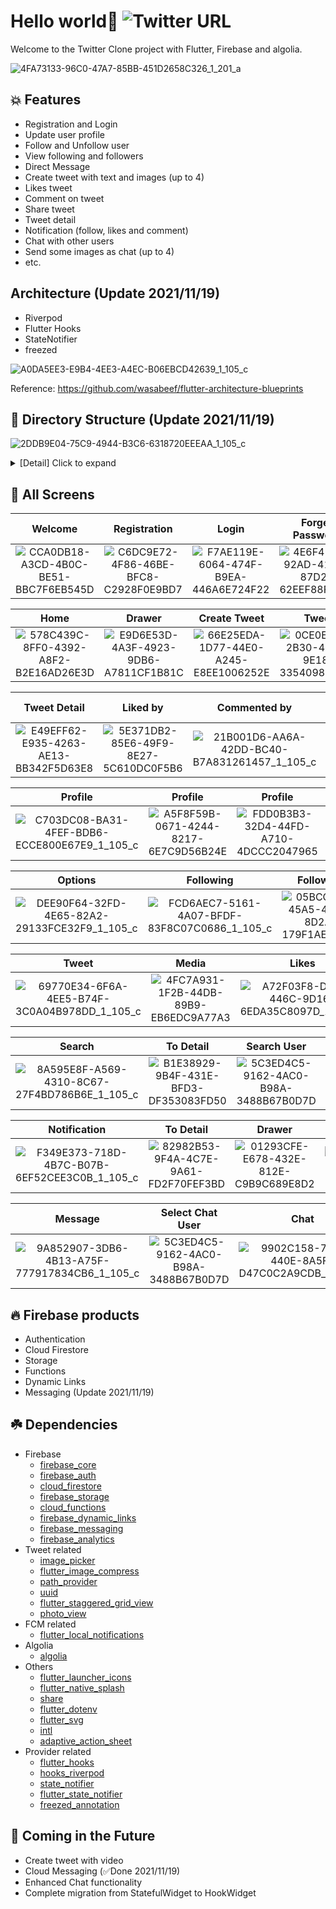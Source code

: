 # Hello world👋   ![Twitter URL](https://img.shields.io/twitter/url?style=social&url=https%3A%2F%2Ftwitter.com%2Fthealphamerc)

Welcome to the Twitter Clone project with Flutter, Firebase and algolia.<br>

![4FA73133-96C0-47A7-85BB-451D2658C326_1_201_a](https://user-images.githubusercontent.com/73986840/142754894-a635457f-8cc9-4d24-839c-1870c714fa8e.jpeg)

## 💥 Features
- Registration and Login
- Update user profile
- Follow and Unfollow user
- View following and followers
- Direct Message
- Create tweet with text and images (up to 4)
- Likes tweet
- Comment on tweet
- Share tweet
- Tweet detail
- Notification (follow, likes and comment)
- Chat with other users
- Send some images as chat (up to 4)
- etc.

## Architecture (Update 2021/11/19)
- Riverpod
- Flutter Hooks
- StateNotifier
- freezed

![A0DA5EE3-E9B4-4EE3-A4EC-B06EBCD42639_1_105_c](https://user-images.githubusercontent.com/73986840/142591192-835202f0-edac-4fd4-8564-f889b643c386.jpeg)

Reference: https://github.com/wasabeef/flutter-architecture-blueprints

## 📙 Directory Structure (Update 2021/11/19)

![2DDB9E04-75C9-4944-B3C6-6318720EEEAA_1_105_c](https://user-images.githubusercontent.com/73986840/142754183-56c84175-3082-44de-8e9c-4665386a7aef.jpeg)

<details>
     <summary> [Detail] Click to expand </summary>

```
|-- lib
|   |-- Constants
|   |   '-- Constants.dart
|   |-- Model
|   |   |-- Activity.dart
|   |   |-- Comment.dart
|   |   |-- LastMessage.dart
|   |   |-- Likes.dart
|   |   |-- ListUser.dart
|   |   |-- Message.dart
|   |   |-- Tweet.dart
|   |   '-- User.dart
|   |-- Provider
|   |   |-- ActivityProvider.dart
|   |   |-- AuthProvider.dart
|   |   |-- ChatProvider.dart
|   |   |-- TweetProvider.dart
|   |   '-- UserProvider.dart
|   |-- Repository
|   |   |-- ActivityRepository.dart
|   |   |-- MessageRepository.dart
|   |   |-- TweetRepository.dart
|   |   '-- UserRepository.dart
|   |-- Screens
|   |   |-- Intro
|   |   |   |-- ForgetPasswordScreen.dart
|   |   |   |-- LoginScreen.dart
|   |   |   |-- RegistrationScreen.dart
|   |   |   '-- WelcomeScreen.dart
|   |   |-- Utils
|   |   |   '-- HelperFunctions.dart
|   |   |-- ChatScreen.dart
|   |   |-- CreateTweetScreen.dart
|   |   |-- EditProfileScreen.dart
|   |   |-- FeedScreen.dart
|   |   |-- HomeScreen.dart
|   |   |-- MessageScreen.dart
|   |   |-- NotificationsScreen.dart
|   |   |-- ProfileScreen.dart
|   |   |-- SearchScreen.dart
|   |   |-- SearchUserScreen.dart
|   |   |-- SelectChatUserScreen.dart
|   |   '-- TweetDetailScreen.dart
|   |-- Service
|   |   |-- AuthService.dart
|   |   |-- DynamicLinkService.dart
|   |   '-- StorageService.dart
|   |-- State
|   |   |-- ChatState.dart
|   |   |-- ChatState.freezed.dart
|   |   |-- CreateTweetState.dart
|   |   |-- CreateTweetState.freezed.dart
|   |   |-- EditProfileState.dart
|   |   |-- EditProfileState.freezed.dart
|   |   |-- FavoriteState.dart
|   |   |-- FavoriteState.freezed.dart
|   |   |-- FcmTokenState.dart
|   |   |-- FcmTokenState.freezed.dart
|   |   |-- IsFollowingState.dart
|   |   |-- IsFollowingState.freezed.dart
|   |   |-- IsLikedState.dart
|   |   |-- IsLikedState.freezed.dart
|   |-- ViewModel
|   |   |-- ChatNotifier.dart
|   |   |-- CreateTweetNotifier.dart
|   |   '-- EditProfileNotifier.dart
|   |   |-- FavoriteNotifier.dart
|   |   |-- FcmTokenNotifier.dart
|   |   |-- IsFollowingNotifier.dart
|   |   |-- IsLikedNotifier.dart
|   |   |-- TweetCommentNotifier.dart
|   |-- Widget
|   |   |-- ChatContainer.dart
|   |   |-- ChatImage.dart
|   |   |-- CommentContainer.dart
|   |   |-- CommentUserContainer.dart
|   |   |-- DrawerContainer.dart
|   |   |-- LikesUserContainer.dart
|   |   |-- ListUserContainer.dart
|   |   |-- MessageUserTile.dart
|   |   |-- ProfileImageView.dart
|   |   |-- ProfileTabs.dart
|   |   |-- RoundedButton.dart
|   |   |-- SearchUserTile.dart
|   |   |-- SelectChatUserTile.dart
|   |   |-- TweetContainer.dart
|   |   |-- TweetImage.dart
|   |   '-- TweetImageView.dart
|   |-- main.dart

```

</details>


## 📸 All Screens

Welcome | Registration | Login | Forget Password
:---:|:---:|:---:|:---:
![CCA0DB18-A3CD-4B0C-BE51-BBC7F6EB545D](https://user-images.githubusercontent.com/73986840/133958559-afe92cae-1f38-45fb-87bf-b9743dedc04d.png) | ![C6DC9E72-4F86-46BE-BFC8-C2928F0E9BD7](https://user-images.githubusercontent.com/73986840/133958922-debee22c-eaf7-422d-b31d-530f5632c0ab.png) | ![F7AE119E-6064-474F-B9EA-446A6E724F22](https://user-images.githubusercontent.com/73986840/133958930-2745408e-f08c-48d4-b1b0-2cea757fc37e.png) | ![4E6F4133-92AD-4159-87D2-62EEF88FF8BF](https://user-images.githubusercontent.com/73986840/133958942-66fe771c-0eef-464a-898b-875df77820c1.png) |

Home | Drawer | Create Tweet | Tweet
:---:|:---:|:---:|:---:
![578C439C-8FF0-4392-A8F2-B2E16AD26E3D](https://user-images.githubusercontent.com/73986840/133961730-3d49c2ac-8527-421b-b574-5355b95a3b17.png) | ![E9D6E53D-4A3F-4923-9DB6-A7811CF1B81C](https://user-images.githubusercontent.com/73986840/133961763-31a972dc-5cac-49b0-a362-febc2ad80571.png) | ![66E25EDA-1D77-44E0-A245-E8EE1006252E](https://user-images.githubusercontent.com/73986840/133961782-24cbbee9-c149-444e-998e-51c0145c97de.png) | ![0CE0E8E4-2B30-4C70-9E18-33540984927C](https://user-images.githubusercontent.com/73986840/133961827-dbaa6c21-8e2b-4214-83f6-4422f1c13beb.png) |

Tweet Detail | Liked by | Commented by | Comment for Tweet
:---:|:---:|:---:|:---:
![E49EFF62-E935-4263-AE13-BB342F5D63E8](https://user-images.githubusercontent.com/73986840/133962439-bfe20f36-6e8c-4d3c-8848-1985781ad80f.png) | ![5E371DB2-85E6-49F9-8E27-5C610DC0F5B6](https://user-images.githubusercontent.com/73986840/133962871-6a1a38ab-3ce3-4b6a-9cdd-1414b523fd48.png) | ![21B001D6-AA6A-42DD-BC40-B7A831261457_1_105_c](https://user-images.githubusercontent.com/73986840/133963067-011e6b45-e4c0-4adf-82fa-99b578c2e6d4.jpeg) | ![448E6E00-790F-4D80-9E7E-90D1658CBFB4](https://user-images.githubusercontent.com/73986840/133962482-87b86541-a0df-4d3e-bfd3-be880705a9b3.png) |

Profile | Profile | Profile | DM
:---:|:---:|:---:|:---:
![C703DC08-BA31-4FEF-BDB6-ECCE800E67E9_1_105_c](https://user-images.githubusercontent.com/73986840/133965810-989ac3c2-318a-43ed-b541-4726544490de.jpeg) | ![A5F8F59B-0671-4244-8217-6E7C9D56B24E](https://user-images.githubusercontent.com/73986840/133965933-046f2ae0-db14-4be9-9c59-9db1d7030b6e.png) | ![FDD0B3B3-32D4-44FD-A710-4DCCC2047965](https://user-images.githubusercontent.com/73986840/133965980-393983de-69ff-4609-82a1-a0edb70b8ca9.png) | ![A522B746-6385-404D-9239-4EC2E1ADBA78_1_105_c](https://user-images.githubusercontent.com/73986840/133966081-1bce7136-8dc8-48c9-9b1f-26602e26c6e2.jpeg) |

Options | Following | Followers | Edit Profile
:---:|:---:|:---:|:---:
![DEE90F64-32FD-4E65-82A2-29133FCE32F9_1_105_c](https://user-images.githubusercontent.com/73986840/133966896-5052a7a9-84ad-4abf-88a3-4497baf748a7.jpeg) | ![FCD6AEC7-5161-4A07-BFDF-83F8C07C0686_1_105_c](https://user-images.githubusercontent.com/73986840/133967022-cee50e9d-2fef-438d-a38f-e6ef460d1984.jpeg) | ![05BCC938-45A5-4949-8D2A-179F1AE3AFDA](https://user-images.githubusercontent.com/73986840/133967278-6d5c8217-ff82-4dee-b751-105d409e0db0.png) | ![295A7E57-D1D8-478E-9024-41DB76D0A7EF_1_105_c](https://user-images.githubusercontent.com/73986840/133967355-ddbf9ffa-c7dc-4c20-a9ea-7812d68a9757.jpeg) |

Tweet | Media | Likes | Create Tweet
:---:|:---:|:---:|:---:
![69770E34-6F6A-4EE5-B74F-3C0A04B978DD_1_105_c](https://user-images.githubusercontent.com/73986840/133968322-fb88bd95-9f81-4a9a-9e8c-8f2650edd2cb.jpeg) | ![4FC7A931-1F2B-44DB-89B9-EB6EDC9A77A3](https://user-images.githubusercontent.com/73986840/133968360-98fbd462-2143-4977-8551-2c5f9eb6e8af.png) |![A72F03F8-DD6F-446C-9D16-6EDA35C8097D_1_105_c](https://user-images.githubusercontent.com/73986840/133968483-c37975c2-6f52-452a-8a5f-94c5f67b5e7a.jpeg)| ![66E25EDA-1D77-44E0-A245-E8EE1006252E](https://user-images.githubusercontent.com/73986840/133961782-24cbbee9-c149-444e-998e-51c0145c97de.png) |

Search | To Detail | Search User | To Profile
:---:|:---:|:---:|:---:
![8A595E8F-A569-4310-8C67-27F4BD786B6E_1_105_c](https://user-images.githubusercontent.com/73986840/133972616-ebcb46f7-8eae-45af-bdac-7e2154677a59.jpeg) | ![B1E38929-9B4F-431E-BFD3-DF353083FD50](https://user-images.githubusercontent.com/73986840/133972694-1b230f67-bf81-4307-a7a2-9bfc10ee5fd1.png) | ![5C3ED4C5-9162-4AC0-B98A-3488B67B0D7D](https://user-images.githubusercontent.com/73986840/133972740-db7d1fdb-869c-4a00-85e9-ec16b5050539.png) | ![43B35F75-FBFE-4A6A-84A5-F6B1D3C537A9_1_105_c](https://user-images.githubusercontent.com/73986840/134099367-9c09b77a-48e3-4b68-a88a-cea5894d0a13.jpeg) |

Notification | To Detail | Drawer | Create Tweet
:---:|:---:|:---:|:---:
![F349E373-718D-4B7C-B07B-6EF52CEE3C0B_1_105_c](https://user-images.githubusercontent.com/73986840/133974011-6b20ae51-a98a-4d55-82fe-6e5ea9228b4f.jpeg) | ![82982B53-9F4A-4C7E-9A61-FD2F70FEF3BD](https://user-images.githubusercontent.com/73986840/133974249-2dc5ef79-878c-44b2-ba42-922abb425319.png) | ![01293CFE-E678-432E-812E-C9B9C689E8D2](https://user-images.githubusercontent.com/73986840/134100694-ab7e61ad-3d00-4290-bbaf-ee3d0a15b012.png) | ![1CFDE9C4-887E-4A9A-BCD0-2DE3630479E7_1_105_c](https://user-images.githubusercontent.com/73986840/134100746-fb5a358b-22aa-4dc9-900a-7fe4018c1afd.jpeg) |

Message | Select Chat User | Chat | Delete Message
:---:|:---:|:---:|:---:
![9A852907-3DB6-4B13-A75F-777917834CB6_1_105_c](https://user-images.githubusercontent.com/73986840/142753262-77d6aaf9-fb0f-4225-aa89-d836fd035ec0.jpeg) | ![5C3ED4C5-9162-4AC0-B98A-3488B67B0D7D](https://user-images.githubusercontent.com/73986840/133972740-db7d1fdb-869c-4a00-85e9-ec16b5050539.png) | ![9902C158-7DC3-440E-8A5F-D47C0C2A9CDB_1_105_c](https://user-images.githubusercontent.com/73986840/142754244-2000fcac-d29d-4e44-8d7b-20df29dc0bb0.jpeg) | ![BB917B77-B2DC-4115-AA0F-A76609E566A5](https://user-images.githubusercontent.com/73986840/142753366-f16d4ea1-561e-4a61-ba69-8885dee4ba04.png) |


## 🔥 Firebase products
- Authentication
- Cloud Firestore
- Storage
- Functions
- Dynamic Links
- Messaging (Update 2021/11/19)




## ☘️ Dependencies
- Firebase
   - [firebase_core](https://pub.dev/packages/firebase_core)
   - [firebase_auth](https://pub.dev/packages/firebase_auth)
   - [cloud_firestore](https://pub.dev/packages/cloud_firestore)
   - [firebase_storage](https://pub.dev/packages/firebase_storage)
   - [cloud_functions](https://pub.dev/packages/cloud_functions)
   - [firebase_dynamic_links](https://pub.dev/packages/firebase_dynamic_links)
   - [firebase_messaging](https://pub.dev/packages/firebase_messaging)
   - [firebase_analytics](https://pub.dev/packages/firebase_analytics)
- Tweet related
   - [image_picker](https://pub.dev/packages/image_picker)
   - [flutter_image_compress](https://pub.dev/packages/flutter_image_compress)
   - [path_provider](https://pub.dev/packages/path_provider)
   - [uuid](https://pub.dev/packages/uuid)
   - [flutter_staggered_grid_view](https://pub.dev/packages/flutter_staggered_grid_view)
   - [photo_view](https://pub.dev/packages/photo_view)
- FCM related
   - [flutter_local_notifications](https://pub.dev/packages/flutter_local_notifications)
- Algolia
   - [algolia](https://pub.dev/packages/algolia)
- Others
   - [flutter_launcher_icons](https://pub.dev/packages/flutter_launcher_icons)
   - [flutter_native_splash](https://pub.dev/packages/flutter_native_splash)
   - [share](https://pub.dev/packages/share)
   - [flutter_dotenv](https://pub.dev/packages/flutter_dotenv)
   - [flutter_svg](https://pub.dev/packages/flutter_svg)
   - [intl](https://pub.dev/packages/intl)
   - [adaptive_action_sheet](https://pub.dev/packages/adaptive_action_sheet)
- Provider related
   - [flutter_hooks](https://pub.dev/packages/flutter_hooks)
   - [hooks_riverpod](https://pub.dev/packages/hooks_riverpod)
   - [state_notifier](https://pub.dev/packages/state_notifier)
   - [flutter_state_notifier](https://pub.dev/packages/flutter_state_notifier)
   - [freezed_annotation](https://pub.dev/packages/freezed_annotation)

## 🚀 Coming in the Future
- Create tweet with video
- Cloud Messaging (✅Done 2021/11/19)
- Enhanced Chat functionality
- Complete migration from StatefulWidget to HookWidget



